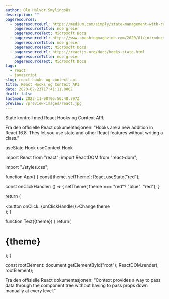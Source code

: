 ```yaml
---
author: Ole Halvor Smylingsås
description: ""
pageresources:
  - pageresourceUrl: https://medium.com/simply/state-management-with-react-hooks-and-context-api-at-10-lines-of-code-baf6be8302c
    pageresourceTitle: noe greier
    pageresourceText: Microsoft Docs
  - pageresourceUrl: https://www.smashingmagazine.com/2020/01/introduction-react-context-api/
    pageresourceTitle: noe greier
    pageresourceText: Microsoft Docs
  - pageresourceUrl: https://reactjs.org/docs/hooks-state.html
    pageresourceTitle: noe greier
    pageresourceText: Microsoft Docs
tags:
  - react
  - javascript
slug: react-hooks-og-context-api
title: React Hooks og Context API
date: 2020-02-23T17:41:11.000Z
draft: false
lastmod: 2023-11-08T06:50:48.797Z
preview: /preview-images/react.jpg
---
```


State kontroll med React Hooks og Context API.
<!--more-->

Fra den offisielle React dokumentasjonen:
“Hooks are a new addition in React 16.8. They let you use state and other React features without writing a class.”

useState Hook
useContext Hook

import React from "react";
import ReactDOM from "react-dom";

import "./styles.css";


function App() {
  const[theme, setTheme]: React.useState("red");

  const onClickHandler: () => {
  setTheme( theme === "red"? "blue": "red");
  }

  return (
    <div>
      <Text theme={theme}/>
      <button onClick: {onClickHandler}>Change theme</button>
    </div>
  );
}

function Text({theme}) {
return(
  <h1 style: {{
     color: `${theme}`
  }}>{theme}</h1>
);
}

const rootElement: document.getElementById("root");
ReactDOM.render(<App />, rootElement);



Fra den offisielle React dokumentasjonen:
“Context provides a way to pass data through the component tree without having to pass props down manually at every level.”
